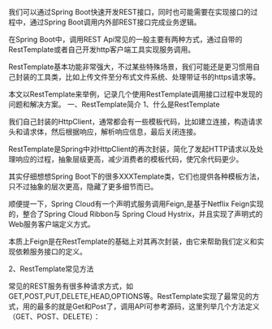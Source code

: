 我们可以通过Spring Boot快速开发REST接口，同时也可能需要在实现接口的过程中，通过Spring Boot调用内外部REST接口完成业务逻辑。

在Spring Boot中，调用REST Api常见的一般主要有两种方式，通过自带的RestTemplate或者自己开发http客户端工具实现服务调用。

RestTemplate基本功能非常强大，不过某些特殊场景，我们可能还是更习惯用自己封装的工具类，比如上传文件至分布式文件系统、处理带证书的https请求等。

本文以RestTemplate来举例，记录几个使用RestTemplate调用接口过程中发现的问题和解决方案。
一、RestTemplate简介
1、什么是RestTemplate

我们自己封装的HttpClient，通常都会有一些模板代码，比如建立连接，构造请求头和请求体，然后根据响应，解析响应信息，最后关闭连接。

RestTemplate是Spring中对HttpClient的再次封装，简化了发起HTTP请求以及处理响应的过程，抽象层级更高，减少消费者的模板代码，使冗余代码更少。

其实仔细想想Spring Boot下的很多XXXTemplate类，它们也提供各种模板方法，只不过抽象的层次更高，隐藏了更多细节而已。

顺便提一下，Spring Cloud有一个声明式服务调用Feign,是基于Netflix Feign实现的，整合了Spring Cloud Ribbon与 Spring Cloud Hystrix，并且实现了声明式的Web服务客户端定义方式。

本质上Feign是在RestTemplate的基础上对其再次封装，由它来帮助我们定义和实现依赖服务接口的定义。

2、RestTemplate常见方法

常见的REST服务有很多种请求方式，如GET,POST,PUT,DELETE,HEAD,OPTIONS等。RestTemplate实现了最常见的方式，用的最多的就是Get和Post了，调用API可参考源码，这里列举几个方法定义（GET、POST、DELETE）：
```java

```
